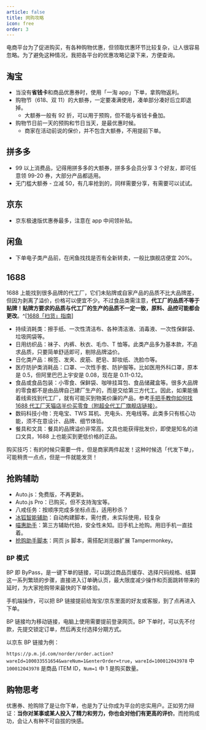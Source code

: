 ```yaml
---
article: false
title: 网购攻略
icon: free
order: 3
---
```


电商平台为了促进购买，有各种购物优惠，但领取优惠环节比较复杂，让人很容易忽略。为了避免这种情况，我把各平台的优惠攻略记录下来，方便查询。

## 淘宝

- 当没有**省钱卡**和商品优惠券时，使用「一淘 app」下单，拿购物返利。
- 购物节（618、双 11）的大额券，一定要凑满使用，凑单部分凑好后立即退掉。
  - 大额券一般有 92 折，可以用于预购，但不能与省钱卡叠加。
- 购物节日前一天的预购和节日当天，是最优惠时候。
  - 商家在活动前说的保价，并不包含大额券，不用提前下单。

## 拼多多

- 99 以上消费品，记得用拼多多的大额券，拼多多会员分享 3 个好友，即可任意领 99-20 券，大部分产品都适用。
- 无门槛大额券 - 立减 50，有几率抢到的，同样需要分享，有需要可以试试。

## 京东

- 京东极速版优惠券最多，注意在 app 中间领补贴。

## 闲鱼

- 下单电子类产品前，在闲鱼找找是否有全新转卖，一般比旗舰店便宜 20%。

## 1688

1688 上能找到很多品牌的代工厂，它们未贴牌或自家产品的品质不比大品牌差，但因为剥离了溢价，价格可以便宜不少。不过食品类需注意，**代工厂的品质不等于贴牌！贴牌方要求的品质与代工厂的生产的品质不一定一致，原料、品控可能都会更改**。^[[1688「扫货」指南](https://sspai.com/prime/story/vol018-a-1688-shopping-guide)]

- 持续消耗类：擦手纸、一次性清洁布、各种清洁液、消毒液、一次性保鲜袋、垃圾网袋等。
- 日用纺织品：袜子、内裤、秋衣、毛巾、T 恤等。此类产品多为基本款，不追求品质，只要简单舒适即可，剔除品牌溢价。
- 日化类产品：棉签、发夹、皮筋、肥皂、卸妆纸、洗脸巾等。
- 医疗防护类消耗品：口罩、一次性手套、防护服等。比如医用外科口罩，原本是 0.5，但阿里巴巴上宇安是 0.08，现在是 0.11-0.12。
- 食品或食品包装：小零食、保鲜袋、咖啡挂耳包、食品储藏盒等。很多大品牌的零食都不是由品牌自己建厂生产的，而是交给第三方代工。因此，如果能循着线索找到代工厂，就有可能买到物美价廉的产品，参考[手把手教你如何找 1688 代工厂天猫店半价买零食（附超全代工厂旗舰店链接）](https://post.smzdm.com/p/az5gg8zr/)。
- 数码科技小物：充电宝、TWS 耳机、充电头、充电线等。此类多只有核心功能，须不在意设计、品牌、细节体验。
- 餐具和文具：餐具的品牌溢价非常高，文具也能获得批发价，即使是知名的进口文具，1688 上也能买到更低价格的正品。

购买技巧：有的时候只需要一件，但是商家两件起发！这种时候选「代发下单」，可能稍贵一点点，但是一件就能发货！

## 抢购辅助

- Auto.js：免费版，不再更新。
- Auto.js Pro：已购买，但不支持淘宝等。
- 八戒任务：按顺序完成多坐标点击，适用秒杀？
- [冰狐智能辅助](https://aznfz.com)：自动构建脚本，需付费，未实际使用，较复杂
- [喵惠助手](https://docs.qq.com/doc/DU0FTQ1NKV0VKU2tN)：第三方辅助代拍，安全性未知。旧手机上抢购。用旧手机一直挂着。
- [抢购助手脚本](https://greasyfork.org/zh-CN/scripts/393577-%E6%B7%98%E5%AE%9D-%E5%A4%A9%E7%8C%AB-%E8%81%9A%E5%88%92%E7%AE%97-%E4%BA%AC%E4%B8%9C-%E8%8B%8F%E5%AE%81-%E5%94%AF%E5%93%81%E4%BC%9A-%E5%8D%8E%E4%B8%BA-%E8%80%90%E5%85%8B-%E9%AD%85%E6%97%8F-%E8%81%94%E6%83%B3-%E5%8D%8E%E7%A1%95-%E5%B0%8F%E7%B1%B3%E6%9C%89%E5%93%81-%E8%80%83%E6%8B%89%E6%8A%A2%E8%B4%AD%E5%8A%A9%E6%89%8Bv2)：网页 js 脚本，需搭配浏览器扩展 Tampermonkey。

### BP 模式

BP 即 ByPass，是一键下单的链接，可以跳过商品页缓存、选择尺码规格、结算这一系列繁琐的步骤，直接进入订单确认页，最大限度减少操作和页面跳转带来的延时，为大家抢购带来最快的下单体验。

手机端操作，可以把 BP 链接提前给淘宝/京东里面的好友或客服，到了点再进入下单。

BP 链接均为移动链接，电脑上使用需要提前登录网页。BP 下单时，可以先不付款，先提交锁定订单，然后再支付选择分期方式。

以京东 BP 链接为例：

`https://p.m.jd.com/norder/order.action?wareId=100033551654&wareNum=1&enterOrder=true`，`wareId=100012043978` 中 `100012043978` 是商品 ITEM ID，`Num=1` 中 1 是购买数量。

## 购物思考

优惠券、抢购除了是让你下单，也是为了让你成为平台的忠实用户。正如劳力辩证：**当你对某事或某人投入了精力和劳力，你也会对他们有更高的评价**。而抢购成功，会让人有种不可自拔的快感。
